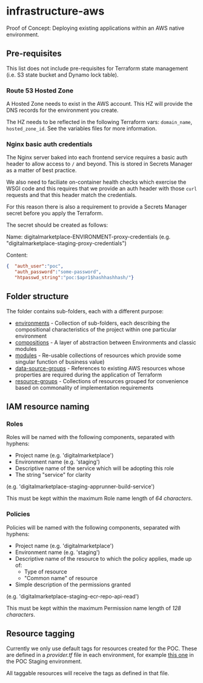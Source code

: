 # infrastructure-aws

Proof of Concept: Deploying existing applications within an AWS native environment.

## Pre-requisites

This list does not include pre-requisites for Terraform state management (i.e. S3 state bucket and Dynamo lock table).

### Route 53 Hosted Zone

A Hosted Zone needs to exist in the AWS account. This HZ will provide the DNS records for the environment you create.

The HZ needs to be reflected in the following Terraform vars: `domain_name`, `hosted_zone_id`. See the variables files for more information.

### Nginx basic auth credentials

The Nginx server baked into each frontend service requires a basic auth header to allow access to `/` and beyond. This is stored in Secrets Manager as a matter of best practice.

We also need to faciliate on-container health checks which exercise the WSGI code and this requires that we provide an auth header with those `curl` requests and that this header match the credentials.

For this reason there is also a requirement to provide a Secrets Manager secret before you apply the Terraform.

The secret should be created as follows:

Name: digitalmarketplace-ENVIRONMENT-proxy-credentials (e.g. "digitalmarketplace-staging-proxy-credentials")

Content:
```json
{  "auth_user":"poc",
   "auth_password":"some-password",   
   "htpasswd_string":"poc:$apr1$hashhashhash/"}
```

## Folder structure

The folder contains sub-folders, each with a different purpose:

* [environments](./environments/README.md) - Collection of sub-folders, each describing the compositional characteristics of the project within one particular environment
* [compositions](./compositions/README.md) - A layer of abstraction between Environments and classic modules
* [modules](./modules/README.md) - Re-usable collections of resources which provide some singular function of business value)
* [data-source-groups](./data-source-groups/README.md) - References to existing AWS resources whose properties are required during the application of Terraform
* [resource-groups](./resource-groups/README.md) - Collections of resources grouped for convenience based on commonality of implementation requirements

## IAM resource naming

### Roles

Roles will be named with the following components, separated with hyphens:

* Project name (e.g. 'digitalmarketplace')
* Environment name (e.g. 'staging')
* Descriptive name of the service which will be adopting this role
* The string "service" for clarity

(e.g. 'digitalmarketplace-staging-apprunner-build-service')

This must be kept within the maximum Role name length of *64 characters*.

### Policies

Policies will be named with the following components, separated with hyphens:

* Project name (e.g. 'digitalmarketplace')
* Environment name (e.g. 'staging')
* Descriptive name of the resource to which the policy applies, made up of:
  * Type of resource
  * "Common name" of resource
* Simple description of the permissions granted

(e.g. 'digitalmarketplace-staging-ecr-repo-api-read')

This must be kept within the maximum Permission name length of *128 characters*.

## Resource tagging

Currently we only use default tags for resources created for the POC. These are defined in a *provider.tf* file in each environment, for example [this one](./environments/staging/provider.tf) in the POC Staging environment.

All taggable resources will receive the tags as defined in that file.
